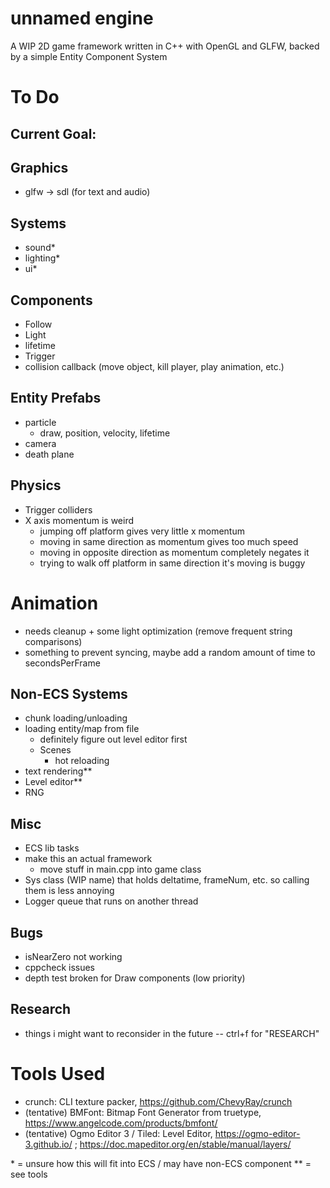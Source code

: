 # unnamed engine
A WIP 2D game framework written in C++ with OpenGL and GLFW, backed by a simple Entity Component System

# To Do 

## Current Goal: 

## Graphics
- glfw -> sdl (for text and audio)

## Systems
- sound\*
- lighting\*
- ui\*

## Components
- Follow
- Light 
- lifetime
- Trigger
- collision callback (move object, kill player, play animation, etc.)

## Entity Prefabs
- particle
    - draw, position, velocity, lifetime
- camera
- death plane

## Physics
- Trigger colliders
- X axis momentum is weird
    - jumping off platform gives very little x momentum 
    - moving in same direction as momentum gives too much speed
    - moving in opposite direction as momentum completely negates it 
    - trying to walk off platform in same direction it's moving is buggy

# Animation 
- needs cleanup + some light optimization (remove frequent string comparisons)
- something to prevent syncing, maybe add a random amount of time to secondsPerFrame

## Non-ECS Systems
- chunk loading/unloading
- loading entity/map from file
    - definitely figure out level editor first
    - Scenes
        - hot reloading
- text rendering\*\*
- Level editor\*\*
- RNG

## Misc
- ECS lib tasks
- make this an actual framework 
    - move stuff in main.cpp into game class
- Sys class (WIP name) that holds deltatime, frameNum, etc. so calling them is less annoying
- Logger queue that runs on another thread

## Bugs
- isNearZero not working
- cppcheck issues
- depth test broken for Draw components (low priority)

## Research
- things i might want to reconsider in the future -- ctrl+f for "RESEARCH" 

# Tools Used
- crunch: CLI texture packer, https://github.com/ChevyRay/crunch
- (tentative) BMFont: Bitmap Font Generator from truetype, https://www.angelcode.com/products/bmfont/
- (tentative) Ogmo Editor 3 / Tiled: Level Editor, https://ogmo-editor-3.github.io/ ; https://doc.mapeditor.org/en/stable/manual/layers/


\* = unsure how this will fit into ECS / may have non-ECS component
\*\* = see tools
